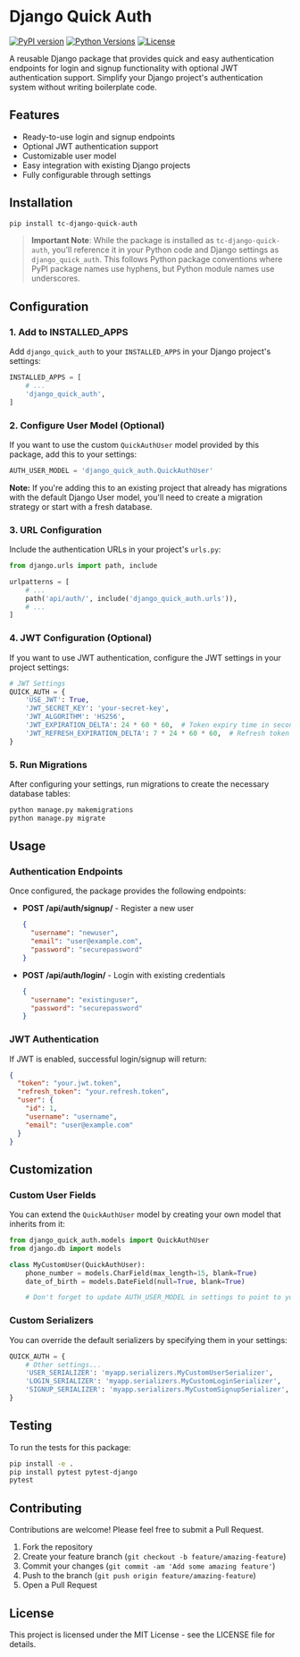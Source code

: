 # Django Quick Auth

[![PyPI version](https://img.shields.io/pypi/v/tc-django-quick-auth.svg)](https://pypi.org/project/tc-django-quick-auth/)
[![Python Versions](https://img.shields.io/pypi/pyversions/tc-django-quick-auth.svg)](https://pypi.org/project/tc-django-quick-auth/)
[![License](https://img.shields.io/pypi/l/tc-django-quick-auth.svg)](https://github.com/Darkbeast-glitch/django-quick-auth/blob/main/LICENSE)

A reusable Django package that provides quick and easy authentication endpoints for login and signup functionality with optional JWT authentication support. Simplify your Django project's authentication system without writing boilerplate code.

## Features

- Ready-to-use login and signup endpoints
- Optional JWT authentication support
- Customizable user model
- Easy integration with existing Django projects
- Fully configurable through settings

## Installation

```bash
pip install tc-django-quick-auth
```

> **Important Note**: While the package is installed as `tc-django-quick-auth`, you'll reference it in your Python code and Django settings as `django_quick_auth`. This follows Python package conventions where PyPI package names use hyphens, but Python module names use underscores.

## Configuration

### 1. Add to INSTALLED_APPS

Add `django_quick_auth` to your `INSTALLED_APPS` in your Django project's settings:

```python
INSTALLED_APPS = [
    # ...
    'django_quick_auth', 
]
```

### 2. Configure User Model (Optional)

If you want to use the custom `QuickAuthUser` model provided by this package, add this to your settings:

```python
AUTH_USER_MODEL = 'django_quick_auth.QuickAuthUser'
```

**Note:** If you're adding this to an existing project that already has migrations with the default Django User model, you'll need to create a migration strategy or start with a fresh database.

### 3. URL Configuration

Include the authentication URLs in your project's `urls.py`:

```python
from django.urls import path, include

urlpatterns = [
    # ...
    path('api/auth/', include('django_quick_auth.urls')),
    # ...
]
```

### 4. JWT Configuration (Optional)

If you want to use JWT authentication, configure the JWT settings in your project settings:

```python
# JWT Settings
QUICK_AUTH = {
    'USE_JWT': True,
    'JWT_SECRET_KEY': 'your-secret-key',  
    'JWT_ALGORITHM': 'HS256',
    'JWT_EXPIRATION_DELTA': 24 * 60 * 60,  # Token expiry time in seconds (24 hours)
    'JWT_REFRESH_EXPIRATION_DELTA': 7 * 24 * 60 * 60,  # Refresh token expiry time in seconds (7 days)
}
```

### 5. Run Migrations

After configuring your settings, run migrations to create the necessary database tables:

```bash
python manage.py makemigrations
python manage.py migrate
```

## Usage

### Authentication Endpoints

Once configured, the package provides the following endpoints:

- **POST /api/auth/signup/** - Register a new user

  ```json
  {
    "username": "newuser",
    "email": "user@example.com",
    "password": "securepassword"
  }
  ```

- **POST /api/auth/login/** - Login with existing credentials
  ```json
  {
    "username": "existinguser",
    "password": "securepassword"
  }
  ```

### JWT Authentication

If JWT is enabled, successful login/signup will return:

```json
{
  "token": "your.jwt.token",
  "refresh_token": "your.refresh.token",
  "user": {
    "id": 1,
    "username": "username",
    "email": "user@example.com"
  }
}
```

## Customization

### Custom User Fields

You can extend the `QuickAuthUser` model by creating your own model that inherits from it:

```python
from django_quick_auth.models import QuickAuthUser
from django.db import models

class MyCustomUser(QuickAuthUser):
    phone_number = models.CharField(max_length=15, blank=True)
    date_of_birth = models.DateField(null=True, blank=True)

    # Don't forget to update AUTH_USER_MODEL in settings to point to your custom model
```

### Custom Serializers

You can override the default serializers by specifying them in your settings:

```python
QUICK_AUTH = {
    # Other settings...
    'USER_SERIALIZER': 'myapp.serializers.MyCustomUserSerializer',
    'LOGIN_SERIALIZER': 'myapp.serializers.MyCustomLoginSerializer',
    'SIGNUP_SERIALIZER': 'myapp.serializers.MyCustomSignupSerializer',
}
```

## Testing

To run the tests for this package:

```bash
pip install -e .
pip install pytest pytest-django
pytest
```

## Contributing

Contributions are welcome! Please feel free to submit a Pull Request.

1. Fork the repository
2. Create your feature branch (`git checkout -b feature/amazing-feature`)
3. Commit your changes (`git commit -am 'Add some amazing feature'`)
4. Push to the branch (`git push origin feature/amazing-feature`)
5. Open a Pull Request

## License

This project is licensed under the MIT License - see the LICENSE file for details.
